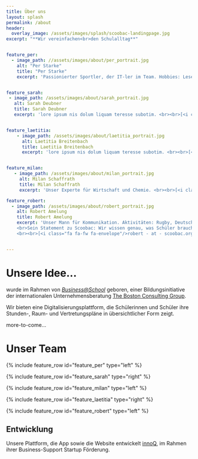 ```yaml
---
title: Über uns
layout: splash
permalink: /about
header:
  overlay_image: /assets/images/splash/scoobac-landingpage.jpg
excerpt: "**Wir vereinfachen<br>den Schulalltag**"


feature_per:
  - image_path: //assets/images/about/per_portrait.jpg
    alt: "Per Starke"
    title: "Per Starke"
    excerpt: 'Passionierter Sportler, der IT-ler im Team. Hobbies: Lesen, tanzen, laufen, klettern, Mountainbike.<br>[<i class="fa fa-fw fa-envelope"/>per - at - scoobac.org](mailto:per@scoobac.org)'


feature_sarah:
 - image_path: /assets/images/about/sarah_portrait.jpg
   alt: Sarah Deubner
   title: Sarah Deubner
   excerpt: 'lore ipsum nis dolum liquam teresse subotim. <br><br>[<i class="fa fa-fw fa-envelope"/>sarah - at - scoobac.org](mailto:sarah@scoobac.org)'


feature_laetitia:
    - image_path: /assets/images/about/laetitia_portrait.jpg
      alt: Laetitia Breitenbach
      title: Laetitia Breitenbach
      excerpt: 'lore ipsum nis dolum liquam teresse subotim. <br><br>[<i class="fa fa-fw fa-envelope"/>laetitia - at - scoobac.org](mailto:laetitia@scoobac.org)'


feature_milan:
   - image_path: /assets/images/about/milan_portrait.jpg
     alt: Milan Schaffrath
     title: Milan Schaffrath
     excerpt: 'Unser Experte für Wirtschaft und Chemie. <br><br>[<i class="fa fa-fw fa-envelope"/>milan - at - scoobac.org](mailto:milan@scoobac.org)'

feature_robert:
  - image_path: /assets/images/about/robert_portrait.jpg
    alt: Robert Amelung
    title: Robert Amelung
    excerpt: 'Unser Mann für Kommunikation. Aktivitäten: Rugby, Deutschunterricht für Flüchtlinge.<br>
    <br>Sein Statement zu Scoobac: Wir wissen genau, was Schüler brauchen und liefern genau diesen Service.
    <br><br>[<i class="fa fa-fw fa-envelope"/>robert - at - scoobac.org](mailto:robert@scoobac.org)'


---
```


# Unsere Idee...

wurde im Rahmen von [_Business@School_](https://www.business-at-school.net)
geboren, einer Bildungsinitiative der internationalen Unternehmensberatung
[The Boston Consulting Group](http://www.bcg.de/).

Wir bieten eine Digitalisierungsplattform, die Schülerinnen und Schüler ihre
Stunden-, Raum- und Vertretungspläne in übersichtlicher Form zeigt.

more-to-come...


# Unser Team

{% include feature_row id="feature_per" type="left" %}

{% include feature_row id="feature_sarah" type="right" %}

{% include feature_row id="feature_milan" type="left" %}

{% include feature_row id="feature_laetitia" type="right" %}

{% include feature_row id="feature_robert" type="left" %}

## Entwicklung

Unsere Plattform, die App sowie die Website entwickelt [innoQ](https://innoq.com),
im Rahmen ihrer Business-Support Startup Förderung.
